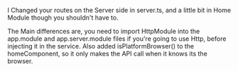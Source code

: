 I Changed your routes on the Server side in server.ts, and a little bit in Home Module though you shouldn't have to.

The Main differences are, you need to import HttpModule into the app.module and app.server.module files if you're going to use Http, before injecting it in the service.  Also added isPlatformBrowser() to the homeComponent, so it only makes the API call when it knows its the browser.
